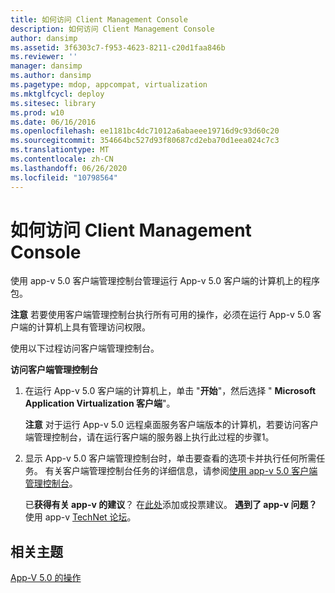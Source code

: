 ```yaml
---
title: 如何访问 Client Management Console
description: 如何访问 Client Management Console
author: dansimp
ms.assetid: 3f6303c7-f953-4623-8211-c20d1faa846b
ms.reviewer: ''
manager: dansimp
ms.author: dansimp
ms.pagetype: mdop, appcompat, virtualization
ms.mktglfcycl: deploy
ms.sitesec: library
ms.prod: w10
ms.date: 06/16/2016
ms.openlocfilehash: ee1181bc4dc71012a6abaeee19716d9c93d60c20
ms.sourcegitcommit: 354664bc527d93f80687cd2eba70d1eea024c7c3
ms.translationtype: MT
ms.contentlocale: zh-CN
ms.lasthandoff: 06/26/2020
ms.locfileid: "10798564"
---
```

# 如何访问 Client Management Console


使用 app-v 5.0 客户端管理控制台管理运行 App-v 5.0 客户端的计算机上的程序包。

**注意** 若要使用客户端管理控制台执行所有可用的操作，必须在运行 App-v 5.0 客户端的计算机上具有管理访问权限。

 

使用以下过程访问客户端管理控制台。

**访问客户端管理控制台**

1.  在运行 App-v 5.0 客户端的计算机上，单击 "**开始**"，然后选择 " **Microsoft Application Virtualization 客户端**"。

    **注意** 对于运行 App-v 5.0 远程桌面服务客户端版本的计算机，若要访问客户端管理控制台，请在运行客户端的服务器上执行此过程的步骤1。

     

2.  显示 App-v 5.0 客户端管理控制台时，单击要查看的选项卡并执行任何所需任务。 有关客户端管理控制台任务的详细信息，请参阅[使用 app-v 5.0 客户端管理控制台](using-the-app-v-50-client-management-console.md)。

    已**获得有关 app-v 的建议**？ 在[此处](http://appv.uservoice.com/forums/280448-microsoft-application-virtualization)添加或投票建议。 **遇到了 app-v 问题？** 使用 app-v [TechNet 论坛](https://social.technet.microsoft.com/Forums/home?forum=mdopappv)。

## 相关主题


[App-V 5.0 的操作](operations-for-app-v-50.md)

 

 





